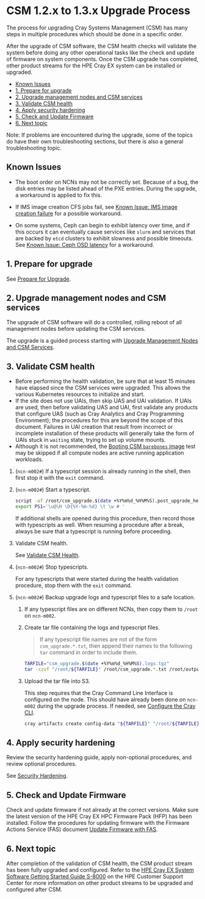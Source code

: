 # CSM 1.2.x to 1.3.x Upgrade Process

The process for upgrading Cray Systems Management (CSM) has many steps in multiple procedures which should be done in a specific order.

After the upgrade of CSM software, the CSM health checks will validate the system before doing any other operational
tasks like the check and update of firmware on system components. Once the CSM upgrade has completed, other
product streams for the HPE Cray EX system can be installed or upgraded.

- [Known Issues](#known-issues)
- [1. Prepare for upgrade](#1-prepare-for-upgrade)
- [2. Upgrade management nodes and CSM services](#2-upgrade-management-nodes-and-csm-services)
- [3. Validate CSM health](#3-validate-csm-health)
- [4. Apply security hardening](#4-apply-security-hardening)
- [5. Check and Update Firmware](#5-check-and-update-firmware)
- [6. Next topic](#6-next-topic)

Note: If problems are encountered during the upgrade, some of the topics do have their own troubleshooting
sections, but there is also a general troubleshooting topic.

## Known Issues

- The boot order on NCNs may not be correctly set. Because of a bug, the disk entries may be listed ahead of the PXE entries. During the upgrade, a workaround is applied to fix this.

- If IMS image creation CFS jobs fail, see [Known Issue: IMS image creation failure](../troubleshooting/known_issues/ims_image_creation_failure.md) for a possible workaround.

- On some systems, Ceph can begin to exhibit latency over time, and if this occurs it can eventually cause services like `slurm` and services that are backed by `etcd` clusters to exhibit slowness and possible timeouts.
See [Known Issue: Ceph OSD latency](../troubleshooting/known_issues/ceph_osd_latency.md) for a workaround.

## 1. Prepare for upgrade

See [Prepare for Upgrade](prepare_for_upgrade.md).

## 2. Upgrade management nodes and CSM services

The upgrade of CSM software will do a controlled, rolling reboot of all management nodes before updating the CSM services.

The upgrade is a guided process starting with [Upgrade Management Nodes and CSM Services](Upgrade_Management_Nodes_and_CSM_Services.md).

## 3. Validate CSM health

- Before performing the health validation, be sure that at least 15 minutes have elapsed
  since the CSM services were upgraded. This allows the various Kubernetes resources to
  initialize and start.
- If the site does not use UAIs, then skip UAS and UAI validation. If UAIs are used, then
  before validating UAS and UAI, first validate any products that configure UAS (such as
  Cray Analytics and Cray Programming Environment); the procedures for this are
  beyond the scope of this document. Failures in UAI creation that result
  from incorrect or incomplete installation of these products will generally take the form of UAIs stuck in
  `waiting` state, trying to set up volume mounts.
- Although it is not recommended, the [Booting CSM `barebones` image](../operations/validate_csm_health.md#5-booting-csm-barebones-image)
  test may be skipped if all compute nodes are active running application workloads.

1. (`ncn-m002#`) If a typescript session is already running in the shell, then first stop it with the `exit` command.

1. (`ncn-m002#`) Start a typescript.

    ```bash
    script -af /root/csm_upgrade.$(date +%Y%m%d_%H%M%S).post_upgrade_health_validation.txt
    export PS1='\u@\H \D{%Y-%m-%d} \t \w # '
    ```

    If additional shells are opened during this procedure, then record those with typescripts as well. When resuming a procedure
    after a break, always be sure that a typescript is running before proceeding.

1. Validate CSM health.

    See [Validate CSM Health](../operations/validate_csm_health.md).

1. (`ncn-m002#`) Stop typescripts.

    For any typescripts that were started during the health validation procedure, stop them with the `exit` command.

1. (`ncn-m002#`) Backup upgrade logs and typescript files to a safe location.

    1. If any typescript files are on different NCNs, then copy them to `/root` on `ncn-m002`.

    1. Create tar file containing the logs and typescript files.

        > If any typescript file names are not of the form `csm_upgrade.*.txt`, then append their names
        > to the following `tar` command in order to include them.

        ```bash
        TARFILE="csm_upgrade.$(date +%Y%m%d_%H%M%S).logs.tgz"
        tar -czvf "/root/${TARFILE}" /root/csm_upgrade.*.txt /root/output.log
        ```

    1. Upload the tar file into S3.

        This step requires that the Cray Command Line Interface is configured on the node. This should have already
        been done on `ncn-m002` during the upgrade process. If needed, see [Configure the Cray CLI](../operations/configure_cray_cli.md).

        ```bash
        cray artifacts create config-data "${TARFILE}" "/root/${TARFILE}"
        ```

## 4. Apply security hardening

Review the security hardening guide, apply non-optional procedures, and review optional procedures.

See [Security Hardening](../operations/CSM_product_management/Apply_Security_Hardening.md).

## 5. Check and Update Firmware

Check and update firmware if not already at the correct versions.
Make sure the latest version of the HPE Cray EX HPC Firmware Pack (HFP) has been installed.
Follow the procedures for updating firmware with the Firmware Actions Service (FAS) document
[Update Firmware with FAS](../operations/firmware/Update_Firmware_with_FAS.md).

## 6. Next topic

After completion of the validation of CSM health, the CSM product stream has been fully upgraded and
configured. Refer to the [HPE Cray EX System Software Getting Started Guide S-8000](https://www.hpe.com/support/ex-S-8000)
on the HPE Customer Support Center for more information on other product streams to be upgraded and configured after CSM.

